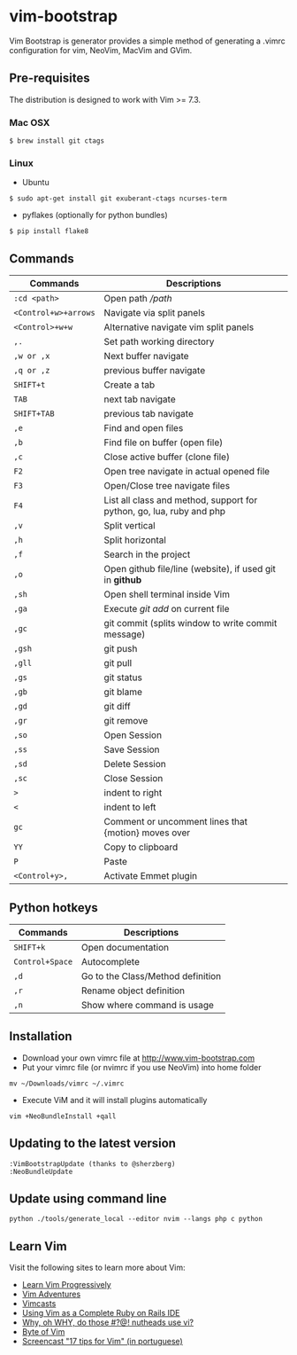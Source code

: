 # vim-bootstrap

Vim Bootstrap is generator provides a simple method of generating a .vimrc configuration for vim, NeoVim, MacVim and GVim.

## Pre-requisites

The distribution is designed to work with Vim >= 7.3.

### Mac OSX

```
$ brew install git ctags
```

### Linux

* Ubuntu

```
$ sudo apt-get install git exuberant-ctags ncurses-term
```

* pyflakes (optionally for python bundles)
```
$ pip install flake8
```

## Commands

Commands | Descriptions
--- | ---
`:cd <path>` | Open path */path*
`<Control+w>+arrows` | Navigate via split panels
`<Control>+w+w` | Alternative navigate vim split panels
`,.` | Set path working directory
`,w or ,x` | Next buffer navigate
`,q or ,z` | previous buffer navigate
`SHIFT+t` | Create a tab
`TAB` | next tab navigate
`SHIFT+TAB` | previous tab navigate
`,e` | Find and open files
`,b` | Find file on buffer (open file)
`,c` | Close active buffer (clone file)
`F2`  | Open tree navigate in actual opened file
`F3`  | Open/Close tree navigate files
`F4` | List all class and method, support for python, go, lua, ruby and php
`,v` | Split vertical
`,h` | Split horizontal
`,f` | Search in the project
`,o` | Open github file/line (website), if used git in **github**
`,sh` | Open shell terminal inside Vim
`,ga` | Execute *git add* on current file
`,gc` | git commit (splits window to write commit message)
`,gsh` | git push
`,gll` | git pull
`,gs` | git status
`,gb` | git blame
`,gd` | git diff
`,gr` | git remove
`,so` | Open Session
`,ss` | Save Session
`,sd` | Delete Session
`,sc` | Close Session
`>` | indent to right
`<` | indent to left
`gc` | Comment or uncomment lines that {motion} moves over
`YY` | Copy to clipboard
`P` | Paste
`<Control+y>,` | Activate Emmet plugin

## Python hotkeys

Commands | Descriptions
--- | ---
`SHIFT+k` | Open documentation
`Control+Space` | Autocomplete
`,d` | Go to the Class/Method definition
`,r` | Rename object definition
`,n` | Show where command is usage

## Installation

* Download your own vimrc file at http://www.vim-bootstrap.com
* Put your vimrc file (or nvimrc if you use NeoVim) into home folder
```
mv ~/Downloads/vimrc ~/.vimrc
```
* Execute ViM and it will install plugins automatically
```
vim +NeoBundleInstall +qall
```

## Updating to the latest version

    :VimBootstrapUpdate (thanks to @sherzberg)
    :NeoBundleUpdate

## Update using command line

    python ./tools/generate_local --editor nvim --langs php c python

## Learn Vim

Visit the following sites to learn more about Vim:

* [Learn Vim Progressively](http://yannesposito.com/Scratch/en/blog/Learn-Vim-Progressively/)
* [Vim Adventures](http://vim-adventures.com/)
* [Vimcasts](http://vimcasts.org)
* [Using Vim as a Complete Ruby on Rails IDE](http://biodegradablegeek.com/2007/12/using-vim-as-a-complete-ruby-on-rails-ide/)
* [Why, oh WHY, do those #?@! nutheads use vi?](http://www.viemu.com/a-why-vi-vim.html)
* [Byte of Vim](http://www.swaroopch.com/notes/Vim)
* [Screencast "17 tips for Vim" (in portuguese)](http://blog.lucascaton.com.br/?p=1081)
